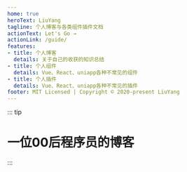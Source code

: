 ```yaml
---
home: true
heroText: LiuYang
tagline: 个人博客与各类组件插件文档
actionText: Let's Go →
actionLink: /guide/
features:
- title: 个人博客
  details: 关于自己的收获的知识总结
- title: 个人组件
  details: Vue、React、uniapp各种不常见的组件
- title: 个人插件
  details: Vue、React、uniapp各种不常见的插件
footer: MIT Licensed | Copyright © 2020-present LiuYang
---
```




::: tip
# 一位00后程序员的博客
:::